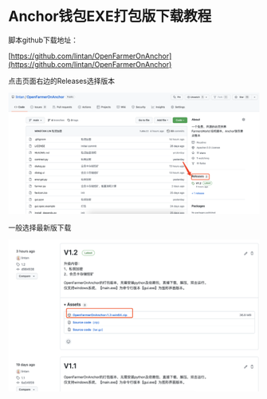 # Anchor钱包EXE打包版下载教程

脚本github下载地址：

[https://github.com/lintan/OpenFarmerOnAnchor](https://github.com/lintan/OpenFarmerOnAnchor)

点击页面右边的Releases选择版本

![](<../.gitbook/assets/image (2).png>)

一般选择最新版下载

![](<../.gitbook/assets/image (1).png>)
